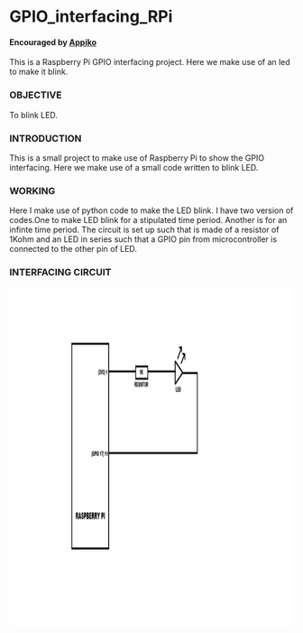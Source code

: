 # GPIO_interfacing_RPi
#### Encouraged by <a href="https://appiko.org/">Appiko</a>

  This is a Raspberry Pi GPIO interfacing project. Here we make use of an led to make it blink.


### OBJECTIVE
 
 To blink LED.

### INTRODUCTION
  
  This is a small project to make use of Raspberry Pi to show the GPIO interfacing.
  Here we make use of a small code written to blink LED.
  
### WORKING
  
  Here I make use of python code to make the LED blink.
  I have two version of codes.One to make LED blink for a stipulated time period.
  Another is for an infinte time period.
  The circuit is set up such that is made of a resistor of 1Kohm and an LED in series such that a GPIO pin from microcontroller 
  is connected to the other pin of LED.
  
  ### INTERFACING CIRCUIT
  
  <img src="gpio_interfacing.png" width="1200" height="600">
